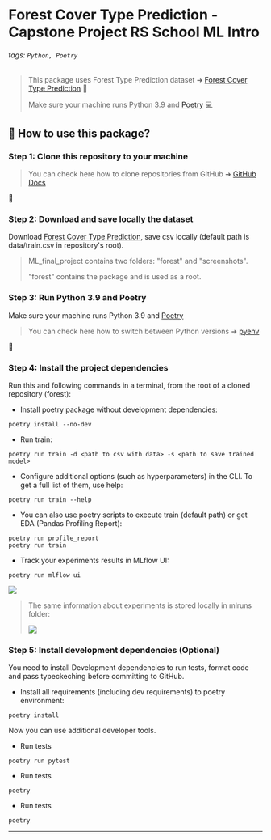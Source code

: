 # Forest Cover Type Prediction - Capstone Project RS School ML Intro

###### tags: `Python, Poetry`

> This package uses Forest Type Prediction dataset ➜ [Forest Cover Type Prediction](https://www.kaggle.com/competitions/forest-cover-type-prediction/data)  :evergreen_tree: 
> 
> Make sure your machine runs Python 3.9 and [Poetry](https://python-poetry.org/) :computer: 

## :memo: How to use this package?

### Step 1: Clone this repository to your machine

> You can check here how to clone repositories from GitHub ➜ [GitHub Docs](https://docs.github.com/en/repositories/creating-and-managing-repositories/cloning-a-repository) 

:rocket: 

### Step 2: Download and save locally the dataset

Download [Forest Cover Type Prediction](https://www.kaggle.com/competitions/forest-cover-type-prediction/data), save csv locally (default path is data/train.csv in repository's root).

> ML_final_project contains two folders: "forest" and "screenshots". 
> 
> "forest" contains the package and is used as a root.

### Step 3: Run Python 3.9 and Poetry

Make sure your machine runs Python 3.9 and [Poetry](https://python-poetry.org/)

> You can check here how to switch between Python versions ➜ [pyenv](https://realpython.com/intro-to-pyenv/#installing-pyenv) 

:rocket: 

### Step 4: Install the project dependencies

Run this and following commands in a terminal, from the root of a cloned repository (forest):

- Install poetry package without development dependencies:
```python=1
poetry install --no-dev
```
- Run train:
```python=2
poetry run train -d <path to csv with data> -s <path to save trained model>
```
- Configure additional options (such as hyperparameters) in the CLI. To get a full list of them, use help:
```python=3
poetry run train --help
```
- You can also use poetry scripts to execute train (default path) or get EDA (Pandas Profiling Report):
```python=4
poetry run profile_report
poetry run train
```
- Track your experiments results in MLflow UI:
```python=6
poetry run mlflow ui
```

![](https://i.imgur.com/MuyCueq.png)


> The same information about experiments is stored locally in mlruns folder:
> 
> ![](https://i.imgur.com/kensYPR.png)


### Step 5: Install development dependencies (Optional)

You need to install Development dependencies to run tests, format code and pass typeckeching before committing to GitHub.

- Install all requirements (including dev requirements) to poetry environment:
```python=7
poetry install
```

Now you can use additional developer tools.

- Run tests
```python=8
poetry run pytest
```
- Run tests
```python=9
poetry 
```
- Run tests
```python=10
poetry 
```

---

